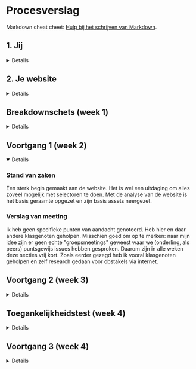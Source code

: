 # Procesverslag
Markdown cheat cheet: [Hulp bij het schrijven van Markdown](https://github.com/adam-p/markdown-here/wiki/Markdown-Cheatsheet).


## 1. Jij

<details>
### 1.1 Auteur:
Tassilo Vermeulen

#### 1.2 Je startniveau:
Zwart
 
#### 1.3 Je focus:
Extra aandacht voor de Surface Plane/i.o.v.: Formulier uitwerken zoals op NS.nl mobiel.
</details>


## 2. Je website

<details>

### 2.1 Je opdracht:
[NS website](https://www.ns.nl)
 
#### 2.2 Screenshot(s) van de eerste pagina (small screen): 
hier de naam van de pagina  
<img src="images/NS1.png" width="375px" alt="Startpagina NS.nl">

#### 2.3 Screenshot(s) van de tweede pagina (small screen):
hier de naam van de pagina  
<img src="images/NS2.png" width="375px" alt="Reisplanner uitkomst">
 
</details>

## Breakdownschets (week 1)

<details>

### De volledige breakdown analyse van de website: 
<img src="assets/Analyse.png" width="700px" alt="breakdown van de hele pagina">

</details>

## Voortgang 1 (week 2)

<details open>

### Stand van zaken
Een sterk begin gemaakt aan de website. Het is wel een uitdaging om alles zoveel mogelijk met selectoren te doen. Met de analyse van de website is het basis geraamte opgezet en zijn basis assets neergezet.


### Verslag van meeting
Ik heb geen specifieke punten van aandacht genoteerd. Heb hier en daar andere klasgenoten geholpen. Misschien goed om op te merken: naar mijn idee zijn er geen echte "groepsmeetings" geweest waar we (onderling, als peers) puntsgewijs issues hebben gesproken. Daarom zijn in alle weken deze secties vrij kort. Zoals eerder gezegd heb ik vooral klasgenoten geholpen en zelf research gedaan voor obstakels via internet.
</details>

## Voortgang 2 (week 3)

<details>

### Stand van zaken
Verder gewerkt aan de website, waar nodig heb ik vragen gesteld over uitvoering van de opdracht aan de docent.

</details>

## Toegankelijkheidstest (week 4)

<details>

### Bevindingen
Dit vond ik een interessante les, vooral de apparaten (schoksimulator, brillen en bijvoorbeeld de screenreader) gaven een goed beeld van obstakels die mensen met beperkt zicht of lichamelijke beperking ervaren. Dit neem ik niet alleen mee voor dit project, maar ook ander komend werk.

#### Taal niet aangegeven
In de HTML was de taal niet correct aangegeven, hierdoor las de screenreader teksten in het Engels. Opgelost door lang tag toe te voegen aan de HTML-pagina

#### Tabben werkt niet goed
Het tabben door de website werkte niet zoals ik wilde. Dit heb ik opgelost door sommige elementen om te zetten of een tabindex mee te geven.
</details>

## Voortgang 3 (week 4)

<details>

### Stand van zaken
Geen voortgangsgesprek

## Eindgesprek (week 5)

<details>

### Stand van zaken
De website is af! Het was aardig wat werk, en er zijn een hier en daar ook puntjes waar ik niet helemaal uitkwam. Denk aan het verbergen van het label in het aankomst- en vertrekstation-veld. Hoewel dit normaal geen opgave is kreeg ik het niet helemaal voor elkaar. Het feit dat deze opdracht zo focust op het gebruik van selectoren hielp niet. Ja, een semantisch correcte HTML code en CSS stylesheet met veel selectoren is "hoe het hoort". Echter, in de realiteit is het werkelijk niet te doen om in de ontwikkeling selectoren consequent te gebruiken. Veranderingen of toevoegingen in de layout schoppen dan werkelijk alles door elkaar.

Om deze reden heb ik toch een aantal (11 totaal) div's gebruikt in de ontwikkeling van de site. Ik heb waar mogelijk selectoren aangehouden, maar tijdens actieve ontwikkeling werd dit erg frustrerend.

### Screenshot(s)
<img src="./assets/ER3.png" width="600px">
Een overzicht van de reisplanner. Hier zie je ook de uitgeklapte datumprikker en de extra reisplanner opties die onder een toggle staan.
<img src="./assets/ER1.png" width="300px">
Een overzicht van een blok en een deel van de footer
<img src="./assets/ER2.png" width="300px">
Een overzicht van een blok met links en een nieuwsitem zoals gebruikelijk op NS.nl
</details>

## Bronnenlijst

<details open>

Nb. Wees specifiek ('css-tricks' als bron is bijv. niet specifiek genoeg).

1. 2.2/2.3 Screenshots NS.nl opgehaald 15 nov 21 van www.ns.nl en https://www.ns.nl/reisplanner/#/?vertrek=Rotterdam%20Centraal&vertrektype=treinstation&aankomst=Amsterdam%20Centraal&aankomsttype=treinstation&type=vertrek&tijd=2021-11-15T15:10

2. JS-Datepicker gebruikt om de uitklapbare datumprikker te maken. https://www.npmjs.com/package/js-datepicker

3. Alle andere illustraties/logo's/beelden zijn afkomstig van NS.nl

</details>
